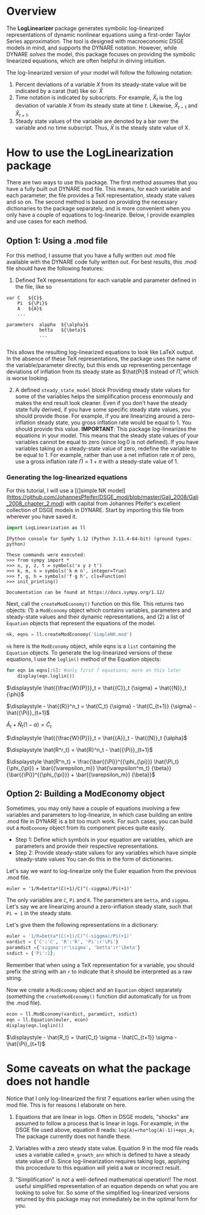 # Overview
The **LogLinearizer** package generates symbolic log-linearized representations of dynamic nonlinear equations using a first-order Taylor Series approximation.
The tool is designed with macroeconomic DSGE models in mind, and supports the DYNARE notation.
However, while DYNARE _solves_ the model, this package focuses on providing the symbolic linearized equations, which are often helpful in driving intuition.

The log-linearized version of your model will follow the following notation:
1. Percent deviations of a variable $X$ from its steady-state value will be indicated by a carat (hat) like so: $\hat{X}$
2. Time notation is indicated by subscripts. For example, $\hat{X}_{t}$ is the log deviation of variable $X$ from its steady state at time $t$. Likewise, $\hat{X}_{t-1}$ and $\hat{X}_{t+1}$.
3. Steady state values of the variable are denoted by a bar over the variable and no time subscript. Thus, $\bar{X}$ is the steady state value of X.

# How to use the LogLinearization package
There are two ways to use this package. 
The first method assumes that you have a fully built out DYNARE mod file.
This means, for each variable and each parameter, the file provides a TeX representation, steady state values and so on.
The second method is based on providing the necessary dictionaries to the package separately, and is more convenient when you only have a couple of equations to log-linearize.
Below, I provide examples and use cases for each method.

## Option 1: Using a .mod file
For this method, I assume that you have a fully written out .mod file available with the DYNARE code fully written out.
For best results, this .mod file should have the following features:
1. Defined TeX representations for each variable and parameter defined in the file, like so
``` 
var C   ${C}$
    Pi  ${\Pi}$
    A   ${A}$
    ...
    
parameters  alppha  ${\alpha}$
            betta   ${\beta}$
            ...
                
```
This allows the resulting log-linearized equations to look like LaTeX output.
In the absence of these TeX representations, the package uses the name of the variable/parameter directly, but this ends up representing percentage deviations of inflation from its steady state as $\hat{Pi}$ instead of $\hat{\Pi}$, which is worse looking.

2. A defined `steady_state_model` block
Providing steady state values for some of the variables helps the simplification process enormously and makes the end result look cleaner.
Even if you don't have the steady state fully derived, if you have some specific steady state values, you should provide those.
For example, if you are linearizing around a zero-inflation steady state, you gross inflation rate would be equal to 1. You should provide this value.
**IMPORTANT**: This package _log_-linearizes the equations in your model.
This means that the steady state values of your variables cannot be equal to zero (since $\log{0}$ is not defined).
If you have variables taking on a steady-state value of zero, redefine the variable to be equal to 1.
For example, rather than use a net inflation rate $\pi$ of zero, use a gross inflation rate $\Pi = 1 + \pi$ with a steady-state value of 1.

### Generating the log-linearized equations
For this tutorial, I will use a [(]simple NK model](https://github.com/JohannesPfeifer/DSGE_mod/blob/master/Gali_2008/Gali_2008_chapter_2.mod) with capital from Johannes Pfeifer's excellent collection of DSGE models in DYNARE.
Start by importing this file from wherever you have saved it.


```python
import LogLinearization as ll
```

    IPython console for SymPy 1.12 (Python 3.11.4-64-bit) (ground types: python)
    
    These commands were executed:
    >>> from sympy import *
    >>> x, y, z, t = symbols('x y z t')
    >>> k, m, n = symbols('k m n', integer=True)
    >>> f, g, h = symbols('f g h', cls=Function)
    >>> init_printing()
    
    Documentation can be found at https://docs.sympy.org/1.12/
    


Next, call the `createModEconomy()` function on this file.
This returns two objects: (1) a `ModEconomy` object which contains variables, parameters and steady-state values and their dynamic representations, and (2) a list of `Equation` objects that represent the equations of the model.


```python
nk, eqns = ll.createModEconomy('SimpleNK.mod')
```

`nk` here is the `ModEconomy` object, while eqns is a `list` containing the `Equation` objects.
To generate the log-linearized versions of these equations, I use the `loglin()` method of the Equation objects:


```python
for eqn in eqns[:6]: #only first 7 equations; more on this later
    display(eqn.loglin())
```


$\displaystyle \hat{{\frac{W}{P}}}_t = \hat{{C}}_t {\sigma} + \hat{{N}}_t {\phi}$



$\displaystyle - \hat{{R}}^n_t = \hat{C_t} {\sigma} - \hat{C_{t+1}} {\sigma} - \hat{{\Pi}}_{t+1}$



$\displaystyle \hat{{A}}_t + \hat{{N}}_t \left(1 - {\alpha}\right) = \hat{{C}}_t$



$\displaystyle \hat{{\frac{W}{P}}}_t = \hat{{A}}_t - \hat{{N}}_t {\alpha}$



$\displaystyle \hat{R^r_t} = \hat{R}^n_t - \hat{{\Pi}}_{t+1}$



$\displaystyle \hat{R^n_t} = \frac{\bar{{\Pi}}^{{\phi_{\pi}}} \hat{\Pi_t} {\phi_{\pi}} + \bar{{\varepsilon_m}} \hat{\varepsilon^m_t} {\beta}}{\bar{{\Pi}}^{{\phi_{\pi}}} + \bar{{\varepsilon_m}} {\beta}}$


## Option 2: Building a ModEconomy object

Sometimes, you may only have a couple of equations involving a few variables and parameters to log-linearize, in which case building an entire .mod file in DYNARE is a bit too much work.
For such cases, you can build out a `ModEconomy` object from its component pieces quite easily.
- Step 1: Define which symbols in your equation are variables, which are parameters and provide their respective representations.
- Step 2: Provide steady-state values for any variables which have simple steady-state values
You can do this in the form of dictionaries.

Let's say we want to log-linearize only the Euler equation from the previous .mod file.
``` 
euler = '1/R=betta*(C(+1)/C)^(-siggma)/Pi(+1)'
```
The only variables are `C`, `Pi` and `R`. 
The parameters are `betta`, and `siggma`.
Let's say we are linearizing around a zero-inflation steady state, such that `Pi = 1` in the steady state.

Let's give them the following representations in a dictionary:


```python
euler = '1/R=betta*(C(+1)/C)^(-siggma)/Pi(+1)'
vardict = {'C':'C', 'R':'R', 'Pi':r'\Pi'}
paramdict ={'siggma':r'\sigma', 'betta':r'\beta'}
ssdict = {'Pi':1};
```

Remember that when using a TeX representation for a variable, you should prefix the string with an `r` to indicate that it should be interpreted as a raw string.

Now we create a `ModEconomy` object and an `Equation` object separately (something the `createModEconomy()` function did automatically for us from the .mod file).


```python
econ = ll.ModEconomy(vardict, paramdict, ssdict)
eqn = ll.Equation(euler, econ)
display(eqn.loglin())
```


$\displaystyle - \hat{R_t} = \hat{C_t} \sigma - \hat{C_{t+1}} \sigma - \hat{\Pi}_{t+1}$


# Some caveats on what the package does not handle
Notice that I only log-linearized the first 7 equations earlier when using the mod file. 
This is for reasons I elaborate on here.
 
1. Equations that are linear in logs. 
Often in DSGE models, "shocks" are assumed to follow a process that is linear in logs. 
For example, in the DSGE file used above, equation 8 reads:
``` log(A)=rho*log(A(-1))+eps_A; ``` 
The package currently does not handle these.

2. Variables with a zero steady state value.
Equation 9 in the mod file reads uses a variable called `m_growth_ann` which is defined to have a 
steady state value of 0.
Since log-linearization requires taking logs, applying this prcocedure to this equation will yield a `NaN` or incorrect result.

3. "Simplification" is not a well-defined mathematical operation!!
The most useful simplified representation of an equation depends on what you are looking to solve for.
So some of the simplified log-linearized versions returned by this package may not immediately be in the optimal form for you.

